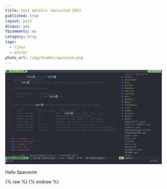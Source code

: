 ```yaml
---
title: text editors revisited 2023
published: true
layout: post
disqus: yes
fbcomments: no
category: blog
tags: 
  - linux
  - editor
photo_url: /img/thumbs/spacevim.png
---
```


![](/img/thumbs/spacevim.gif)

  Hello Spacevim

{% raw  %}
{% endraw  %}
